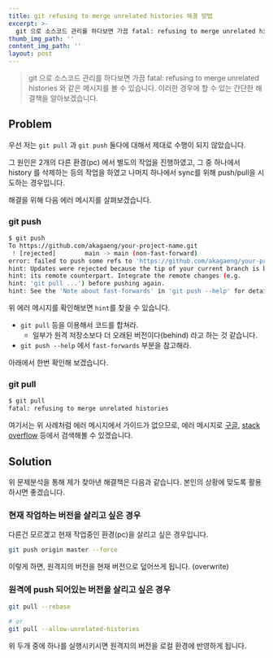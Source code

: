 ```yaml
---
title: git refusing to merge unrelated histories 해결 방법
excerpt: >-
  git 으로 소스코드 관리를 하다보면 가끔 fatal: refusing to merge unrelated histories 와 같은 메시지를 볼 수 있습니다. 이러한 경우에 할 수 있는 간단한 해결책을 알아보겠습니다. 
thumb_img_path: ''
content_img_path: ''
layout: post
---
```


> git 으로 소스코드 관리를 하다보면 가끔 fatal: refusing to merge unrelated histories 와 같은 메시지를 볼 수 있습니다. 
  이러한 경우에 할 수 있는 간단한 해결책을 알아보겠습니다. 

## Problem

우선 저는 `git pull` 과 `git push` 둘다에 대해서 제대로 수행이 되지 않았습니다.

그 원인은 2개의 다른 환경(pc) 에서 별도의 작업을 진행하였고, 그 중 하나에서 history 를 삭제하는 등의 작업을 하였고 나머지 하나에서 sync를 위해 push/pull을 시도하는 경우입니다.  
   
해결을 위해 다음 에러 메시지를 살펴보겠습니다.

### git push

```bash
$ git push
To https://github.com/akagaeng/your-project-name.git
 ! [rejected]        main -> main (non-fast-forward)
error: failed to push some refs to 'https://github.com/akagaeng/your-project-name.git'
hint: Updates were rejected because the tip of your current branch is behind
hint: its remote counterpart. Integrate the remote changes (e.g.
hint: 'git pull ...') before pushing again.
hint: See the 'Note about fast-forwards' in 'git push --help' for details.
```

위 에러 메시지를 확인해보면 `hint`를 찾을 수 있습니다.
* `git pull` 등을 이용해서 코드를 합쳐라.
  * 일부가 원격 저장소보다 더 오래된 버전이다(behind) 라고 하는 것 같습니다.
* `git push --help` 에서 `fast-forwards` 부분을 참고해라.

아래에서 한번 확인해 보겠습니다.

### git pull

```bash
$ git pull
fatal: refusing to merge unrelated histories
```

여기서는 위 사례처럼 에러 메시지에서 가이드가 없으므로, 에러 메시지로 [구글](https://www.google.com/search?sxsrf=ALeKk035nOYcEwo4kuKO11f0ZD4qui7abQ%3A1608172459511&source=hp&ei=q8PaX5iaHfTRmAXpj7nwDA&q=fatal%3A+refusing+to+merge+unrelated+histories&oq=fatal%3A+refusing+to+merge+unrelated+histories&gs_lcp=CgZwc3ktYWIQAzIECCMQJzIHCAAQFBCHAjICCAAyAggAMgQIABAeMgQIABAeMgQIABAeMgQIABAeMgQIABAeMgQIABAeOgcIIxDqAhAnUL09WL09YNtBaAFwAHgAgAHfA4gB3wOSAQM0LTGYAQCgAQKgAQGqAQdnd3Mtd2l6sAEK&sclient=psy-ab&ved=0ahUKEwjYm72h_dPtAhX0KKYKHelHDs4Q4dUDCAc&uact=5), [stack overflow](https://stackoverflow.com/search?q=fatal%3A+refusing+to+merge+unrelated+histories) 등에서 검색해볼 수 있겠습니다.

## Solution

위 문제분석을 통해 제가 찾아낸 해결책은 다음과 같습니다. 본인의 상황에 맞도록 활용하시면 좋겠습니다.

### 현재 작업하는 버전을 살리고 싶은 경우
다른건 모르겠고 현재 작업중인 환경(pc)을 살리고 싶은 경우입니다.

```bash
git push origin master --force
```

이렇게 하면, 원격지의 버전을 현재 버전으로 덮어쓰게 됩니다. (overwrite)

### 원격에 push 되어있는 버전을 살리고 싶은 경우

```bash
git pull --rebase

# or
git pull --allow-unrelated-histories
```

위 두개 중에 하나를 실행시키시면 원격지의 버전을 로컬 환경에 반영하게 됩니다.

